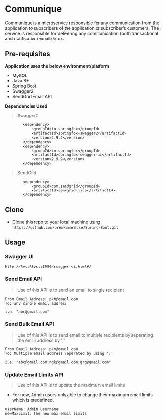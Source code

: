 # <b>Communique</b>

Communique is a microservice responsible for any communication from the application to subscribers of the application or subscriber’s customers. The service is responsible for delivering any communication (both transactional and notification) emails/sms.

## Pre-requisites

**Application uses the below environment/platform**
- MySQL
- Java 8+
- Spring Boot
- Swagger2
- SendGrid Email API

**Dependencies Used**

> Swagger2

```
        <dependency>
            <groupId>io.springfox</groupId>
            <artifactId>springfox-swagger2</artifactId>
            <version>2.9.2</version>
        </dependency>
        <dependency>
            <groupId>io.springfox</groupId>
            <artifactId>springfox-swagger-ui</artifactId>
            <version>2.9.2</version>
        </dependency>
```

> SendGrid

```
        <dependency>
            <groupId>com.sendgrid</groupId>
            <artifactId>sendgrid-java</artifactId>
        </dependency>
```

## Clone

- Clone this repo to your local machine using `https://github.com/premkumarmcse/Spring-Boot.git`

## Usage

### Swagger UI

```
http://localhost:8080/swagger-ui.html#/
```

### Send Email API

> Use of this API is to send an email to single recipient

```
From Email Address: pkm@gmail.com
To: any single email address

i.e. "abc@gmail.com"
```

### Send Bulk Email API

> Use of this API is to send email to multiple recipients by seperating the email address by ';'

```
From Email Address: pkm@gmail.com
To: Multiple email address seperated by using ';'

i.e. "abc@gmail.com;ngk@gmail.com;grg@gmail.com"
```

### Update Email Limits API

> Use of this API is to update the maximum email limits

- For now, Admin users only able to change their maximum email limits which is predefined.

```
userName: Admin username
newMaxLimit: The new max email limits
```
